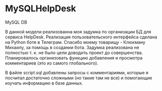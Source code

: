 # MySQLHelpDesk
MySQL DB


В данной модели реализованна моя задумка по организации БД для сервиса HelpDesk. Реализация пользовательского интерфейса сделана на Python боте в Телеграм. 
Спасибо моему товарищу - Клюкману Михаилу, за помощь в создании бота.
Задумка реализована не полностью т. к. не было цели доводить проект до совершенства. Планировалось организовать функцию добавления и просмотра комментариев (это из самого глобального).

В файле script.sql добавлены запросы с комментариями, которые я посчитал достаточно сложными (но такие там не все) и помогающие изучать информацию в базе данных.
